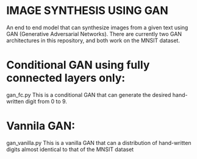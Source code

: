 # IMAGE SYNTHESIS USING GAN
An end to end model that can synthesize images from a given text using GAN (Generative Adversarial Networks).
There are currently two GAN architectures in this repository, and both work on the MNSIT dataset.

# Conditional GAN using fully connected layers only:
gan_fc.py
This is a conditional GAN that can generate the desired hand-written digit from 0 to 9.
#

# Vannila GAN:
gan_vanilla.py
This is a vanilla GAN that can a distribution of hand-written digits almost identical to that of the MNSIT dataset
